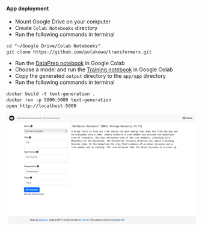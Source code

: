 #### App deployment

- Mount Google Drive on your computer
- Create `Colab Notebooks` directory
- Run the following commands in terminal
```
cd "~/Google Drive/Colab Notebooks"
git clone https://github.com/polakowo/transformers.git
```
- Run the [DataPrep notebook](https://nbviewer.jupyter.org/github/polakowo/transformers/blob/master/MoviePlots/DataPrep.ipynb) in Google Colab
- Choose a model and run the [Training notebook](https://nbviewer.jupyter.org/github/polakowo/transformers/blob/master/MoviePlots/text_generation/with-titles/GPT-2/Training.ipynb) in Google Colab
- Copy the generated `output` directory to the `app/app` directory
- Run the following commands in terminal
```
docker build -t text-generation .
docker run -p 5000:5000 text-generation
open http://localhost:5000
```

![Web app screenshot](app.png)
